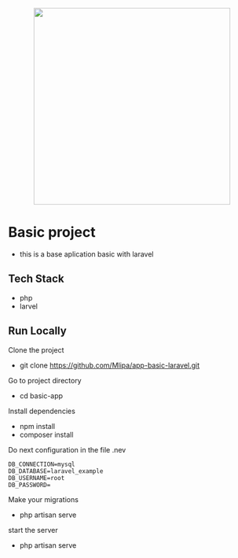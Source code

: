 <p align="center"><a href="https://laravel.com" target="_blank"><img src="https://raw.githubusercontent.com/laravel/art/master/logo-lockup/5%20SVG/2%20CMYK/1%20Full%20Color/laravel-logolockup-cmyk-red.svg" width="400"></a></p>

# Basic project

- this is a base aplication basic with laravel

## Tech Stack

- php 
- larvel

## Run Locally

Clone the project

- git clone https://github.com/Mlipa/app-basic-laravel.git

Go to project directory

- cd basic-app

Install dependencies

- npm install
- composer install

Do next configuration in the file .nev 

    DB_CONNECTION=mysql
    DB_DATABASE=laravel_example
    DB_USERNAME=root
    DB_PASSWORD=

Make your migrations

- php artisan serve

start the server

- php artisan serve

